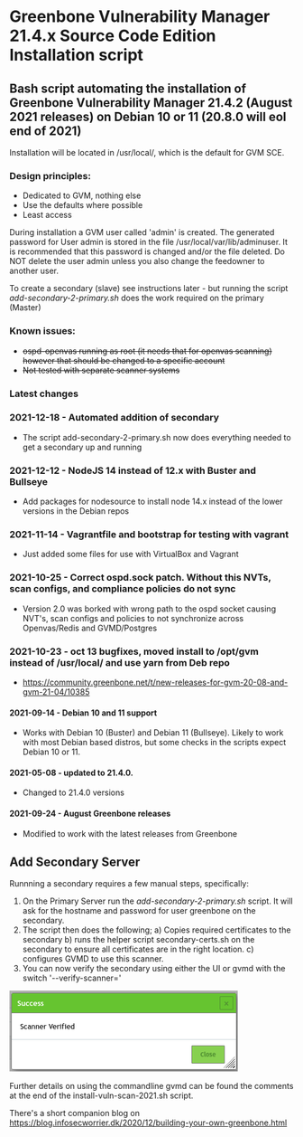 # Greenbone Vulnerability Manager 21.4.x Source Code Edition Installation script

## Bash script automating the installation of Greenbone Vulnerability Manager 21.4.2 (August 2021 releases) on Debian 10 or 11 (20.8.0 will eol end of 2021)

Installation will be located in /usr/local/, which is the default for GVM SCE.

### Design principles:
  - Dedicated to GVM, nothing else
  - Use the defaults where possible
  - Least access

During installation a GVM user called 'admin' is created. The generated password for User admin is
stored in the file /usr/local/var/lib/adminuser. It is recommended that this password is changed and/or
the file deleted. Do NOT delete the user admin unless you also change the feedowner to another user.

To create a secondary (slave) see instructions later - but running the script _add-secondary-2-primary.sh_ does the work required on the primary (Master)

### Known issues:
  - ~~ospd-openvas running as root (it needs that for openvas scanning) however that should be changed to a specific account~~
  - ~~Not tested with separate scanner systems~~

### Latest changes 

### 2021-12-18 - Automated addition of secondary
  - The script add-secondary-2-primary.sh now does everything needed to get a secondary up and running
### 2021-12-12 - NodeJS 14 instead of 12.x with Buster and Bullseye
  - Add packages for nodesource to install node 14.x instead of the lower versions in the Debian repos

### 2021-11-14 - Vagrantfile and bootstrap for testing with vagrant
  - Just added some files for use with VirtualBox and Vagrant

### 2021-10-25 - Correct ospd.sock patch. Without this NVTs, scan configs, and compliance policies do not sync
  - Version 2.0 was borked with wrong path to the ospd socket causing NVT's, scan configs and policies to not synchronize across Openvas/Redis and GVMD/Postgres

### 2021-10-23 - oct 13 bugfixes, moved install to /opt/gvm instead of /usr/local/ and use yarn from Deb repo
  - https://community.greenbone.net/t/new-releases-for-gvm-20-08-and-gvm-21-04/10385

#### 2021-09-14 - Debian 10 and 11 support
  - Works with Debian 10 (Buster) and Debian 11 (Bullseye). Likely to work with most Debian based distros, but some checks in the scripts expect Debian 10 or 11.

#### 2021-05-08 - updated to 21.4.0.
  - Changed to 21.4.0 versions

#### 2021-09-24 - August Greenbone releases
  - Modified to work with the latest releases from Greenbone

## Add Secondary Server 

Runnning a secondary requires a few manual steps, specifically:
 1. On the Primary Server run the _add-secondary-2-primary.sh_ script. It will ask for the hostname and password for user greenbone on the secondary.
 2. The script then does the following;
    a) Copies required certificates to the secondary 
    b) runs the helper script secondary-certs.sh on the secondary to ensure all certificates are in the right location.
    c) configures GVMD to use this scanner.
 3. You can now verify the secondary using either the UI or gvmd with the switch '--verify-scanner='


<img src="./Images/Scanner_Verified.png" alt="Verify Scanner"/>


Further details on using the commandline gvmd can be found the comments at the end of the install-vuln-scan-2021.sh script.

There's a short companion blog on https://blog.infosecworrier.dk/2020/12/building-your-own-greenbone.html
